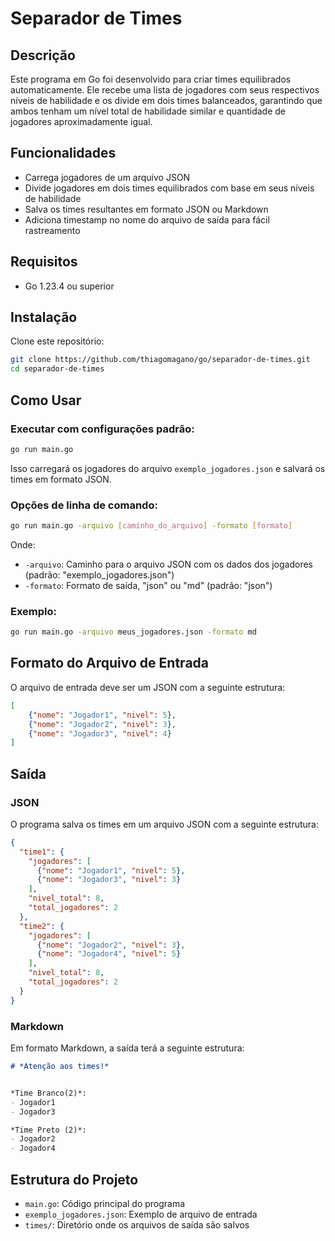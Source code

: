 # Separador de Times

## Descrição

Este programa em Go foi desenvolvido para criar times equilibrados automaticamente. Ele recebe uma lista de jogadores com seus respectivos níveis de habilidade e os divide em dois times balanceados, garantindo que ambos tenham um nível total de habilidade similar e quantidade de jogadores aproximadamente igual.

## Funcionalidades

- Carrega jogadores de um arquivo JSON
- Divide jogadores em dois times equilibrados com base em seus níveis de habilidade
- Salva os times resultantes em formato JSON ou Markdown
- Adiciona timestamp no nome do arquivo de saída para fácil rastreamento

## Requisitos

- Go 1.23.4 ou superior

## Instalação

Clone este repositório:

```bash
git clone https://github.com/thiagomagano/go/separador-de-times.git
cd separador-de-times
```

## Como Usar

### Executar com configurações padrão:

```bash
go run main.go
```

Isso carregará os jogadores do arquivo `exemplo_jogadores.json` e salvará os times em formato JSON.

### Opções de linha de comando:

```bash
go run main.go -arquivo [caminho_do_arquivo] -formato [formato]
```

Onde:
- `-arquivo`: Caminho para o arquivo JSON com os dados dos jogadores (padrão: "exemplo_jogadores.json")
- `-formato`: Formato de saída, "json" ou "md" (padrão: "json")

### Exemplo:

```bash
go run main.go -arquivo meus_jogadores.json -formato md
```

## Formato do Arquivo de Entrada

O arquivo de entrada deve ser um JSON com a seguinte estrutura:

```json
[
    {"nome": "Jogador1", "nivel": 5},
    {"nome": "Jogador2", "nivel": 3},
    {"nome": "Jogador3", "nivel": 4}
]
```

## Saída

### JSON

O programa salva os times em um arquivo JSON com a seguinte estrutura:

```json
{
  "time1": {
    "jogadores": [
      {"nome": "Jogador1", "nivel": 5},
      {"nome": "Jogador3", "nivel": 3}
    ],
    "nivel_total": 8,
    "total_jogadores": 2
  },
  "time2": {
    "jogadores": [
      {"nome": "Jogador2", "nivel": 3},
      {"nome": "Jogador4", "nivel": 5}
    ],
    "nivel_total": 8,
    "total_jogadores": 2
  }
}
```

### Markdown

Em formato Markdown, a saída terá a seguinte estrutura:

```markdown
# *Atenção aos times!*


*Time Branco(2)*:
- Jogador1
- Jogador3

*Time Preto (2)*:
- Jogador2
- Jogador4
```

## Estrutura do Projeto

- `main.go`: Código principal do programa
- `exemplo_jogadores.json`: Exemplo de arquivo de entrada
- `times/`: Diretório onde os arquivos de saída são salvos
